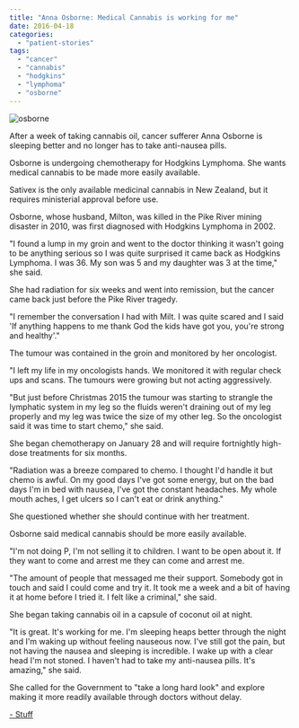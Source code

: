 ```yaml
---
title: "Anna Osborne: Medical Cannabis is working for me"
date: 2016-04-18
categories: 
  - "patient-stories"
tags: 
  - "cancer"
  - "cannabis"
  - "hodgkins"
  - "lymphoma"
  - "osborne"
---
```


![osborne](/wp-content/uploads/2016/04/osborne.jpg)

After a week of taking cannabis oil, cancer sufferer Anna Osborne is sleeping better and no longer has to take anti-nausea pills.

Osborne is undergoing chemotherapy for Hodgkins Lymphoma. She wants medical cannabis to be made more easily available.

Sativex is the only available medicinal cannabis in New Zealand, but it requires ministerial approval before use.

Osborne, whose husband, Milton, was killed in the Pike River mining disaster in 2010, was first diagnosed with Hodgkins Lymphoma in 2002.

"I found a lump in my groin and went to the doctor thinking it wasn't going to be anything serious so I was quite surprised it came back as Hodgkins Lymphoma. I was 36. My son was 5 and my daughter was 3 at the time," she said.

She had radiation for six weeks and went into remission, but the cancer came back just before the Pike River tragedy.

"I remember the conversation I had with Milt. I was quite scared and I said 'If anything happens to me thank God the kids have got you, you're strong and healthy'."

The tumour was contained in the groin and monitored by her oncologist.

"I left my life in my oncologists hands. We monitored it with regular check ups and scans. The tumours were growing but not acting aggressively.

"But just before Christmas 2015 the tumour was starting to strangle the lymphatic system in my leg so the fluids weren't draining out of my leg properly and my leg was twice the size of my other leg. So the oncologist said it was time to start chemo," she said.

She began chemotherapy on January 28 and will require fortnightly high-dose treatments for six months.

"Radiation was a breeze compared to chemo. I thought I'd handle it but chemo is awful. On my good days I've got some energy, but on the bad days I'm in bed with nausea, I've got the constant headaches. My whole mouth aches, I get ulcers so I can't eat or drink anything."

She questioned whether she should continue with her treatment.

Osborne said medical cannabis should be more easily available.

"I'm not doing P, I'm not selling it to children. I want to be open about it. If they want to come and arrest me they can come and arrest me.

"The amount of people that messaged me their support. Somebody got in touch and said I could come and try it. It took me a week and a bit of having it at home before I tried it. I felt like a criminal," she said.

She began taking cannabis oil in a capsule of coconut oil at night.

"It is great. It's working for me. I'm sleeping heaps better through the night and I'm waking up without feeling nauseous now. I've still got the pain, but not having the nausea and sleeping is incredible. I wake up with a clear head I'm not stoned. I haven't had to take my anti-nausea pills. It's amazing," she said.

She called for the Government to "take a long hard look" and explore making it more readily available through doctors without delay.

[\- Stuff](http://www.stuff.co.nz/national/78976735/anna-osborne-medical-marjiuana-is-working-for-me)
